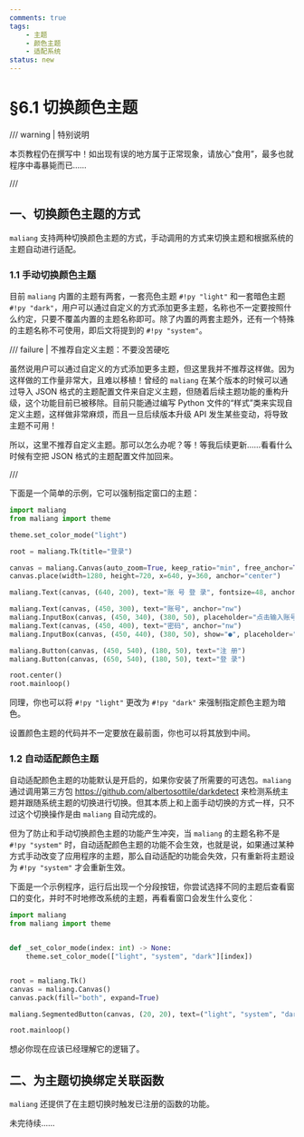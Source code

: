 ```yaml
---
comments: true
tags:
    - 主题
    - 颜色主题
    - 适配系统
status: new
---
```


# §6.1 切换颜色主题

/// warning | 特别说明

本页教程仍在撰写中！如出现有误的地方属于正常现象，请放心“食用”，最多也就程序中毒暴毙而已……

///

## 一、切换颜色主题的方式

`maliang` 支持两种切换颜色主题的方式，手动调用的方式来切换主题和根据系统的主题自动进行适配。

### 1.1 手动切换颜色主题

目前 `maliang` 内置的主题有两套，一套亮色主题 `#!py "light"` 和一套暗色主题 `#!py "dark"`，用户可以通过自定义的方式添加更多主题，名称也不一定要按照什么约定，只要不覆盖内置的主题名称即可。除了内置的两套主题外，还有一个特殊的主题名称不可使用，即后文将提到的 `#!py "system"`。

/// failure | 不推荐自定义主题：不要没苦硬吃

虽然说用户可以通过自定义的方式添加更多主题，但这里我并不推荐这样做。因为这样做的工作量非常大，且难以移植！曾经的 `maliang` 在某个版本的时候可以通过导入 JSON 格式的主题配置文件来自定义主题，但随着后续主题功能的重构升级，这个功能目前已被移除。目前只能通过编写 Python 文件的“样式”类来实现自定义主题，这样做非常麻烦，而且一旦后续版本升级 API 发生某些变动，将导致主题不可用！

所以，这里不推荐自定义主题。那可以怎么办呢？等！等我后续更新……看看什么时候有空把 JSON 格式的主题配置文件加回来。

///

下面是一个简单的示例，它可以强制指定窗口的主题：

```python hl_lines="2 4"
import maliang
from maliang import theme

theme.set_color_mode("light")

root = maliang.Tk(title="登录")

canvas = maliang.Canvas(auto_zoom=True, keep_ratio="min", free_anchor=True)
canvas.place(width=1280, height=720, x=640, y=360, anchor="center")

maliang.Text(canvas, (640, 200), text="账 号 登 录", fontsize=48, anchor="center")

maliang.Text(canvas, (450, 300), text="账号", anchor="nw")
maliang.InputBox(canvas, (450, 340), (380, 50), placeholder="点击输入账号")
maliang.Text(canvas, (450, 400), text="密码", anchor="nw")
maliang.InputBox(canvas, (450, 440), (380, 50), show="●", placeholder="点击输入密码")

maliang.Button(canvas, (450, 540), (180, 50), text="注 册")
maliang.Button(canvas, (650, 540), (180, 50), text="登 录")

root.center()
root.mainloop()
```

同理，你也可以将 `#!py "light"` 更改为 `#!py "dark"` 来强制指定颜色主题为暗色。

设置颜色主题的代码并不一定要放在最前面，你也可以将其放到中间。

### 1.2 自动适配颜色主题

自动适配颜色主题的功能默认是开启的，如果你安装了所需要的可选包。`maliang` 通过调用第三方包 <https://github.com/albertosottile/darkdetect> 来检测系统主题并跟随系统主题的切换进行切换。但其本质上和上面手动切换的方式一样，只不过这个切换操作是由 `maliang` 自动完成的。

但为了防止和手动切换颜色主题的功能产生冲突，当 `maliang` 的主题名称不是 `#!py "system"` 时，自动适配颜色主题的功能不会生效，也就是说，如果通过某种方式手动改变了应用程序的主题，那么自动适配的功能会失效，只有重新将主题设为 `#!py "system"` 才会重新生效。

下面是一个示例程序，运行后出现一个分段按钮，你尝试选择不同的主题后查看窗口的变化，并时不时地修改系统的主题，再看看窗口会发生什么变化：

```python hl_lines="5-6 13"
import maliang
from maliang import theme


def _set_color_mode(index: int) -> None:
    theme.set_color_mode(["light", "system", "dark"][index])


root = maliang.Tk()
canvas = maliang.Canvas()
canvas.pack(fill="both", expand=True)

maliang.SegmentedButton(canvas, (20, 20), text=("light", "system", "dark"), default=1, command=_set_color_mode)

root.mainloop()
```

想必你现在应该已经理解它的逻辑了。

## 二、为主题切换绑定关联函数

`maliang` 还提供了在主题切换时触发已注册的函数的功能。

未完待续……
